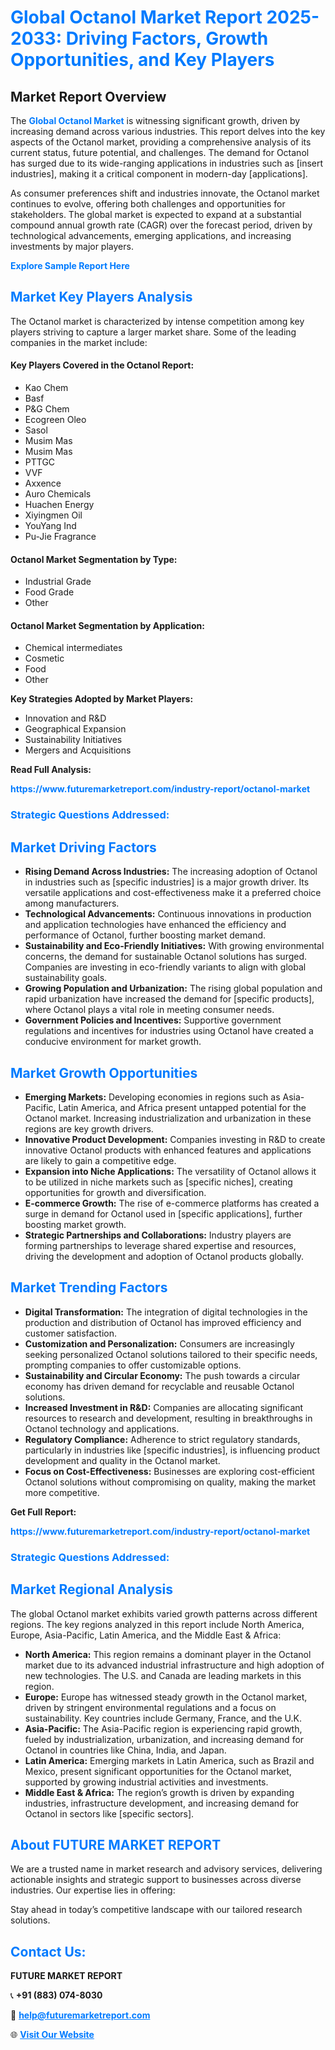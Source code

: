 <h1 style="color: #007BFF;">Global Octanol Market Report 2025-2033: Driving Factors, Growth Opportunities, and Key Players</h1>

<section id="overview">
<h2>Market Report Overview</h2>
<p>The <a href="https://www.futuremarketreport.com/industry-report/octanol-market" style="color: #007BFF; text-decoration: none;"><strong>Global Octanol Market</strong></a> is witnessing significant growth, driven by increasing demand across various industries. This report delves into the key aspects of the Octanol market, providing a comprehensive analysis of its current status, future potential, and challenges. The demand for Octanol has surged due to its wide-ranging applications in industries such as [insert industries], making it a critical component in modern-day [applications].</p>
<p>As consumer preferences shift and industries innovate, the Octanol market continues to evolve, offering both challenges and opportunities for stakeholders. The global market is expected to expand at a substantial compound annual growth rate (CAGR) over the forecast period, driven by technological advancements, emerging applications, and increasing investments by major players.</p>
</section>

<section id="overview">
<p><a href="https://www.futuremarketreport.com/request-sample/reportId=109339" style="color: #007BFF; text-decoration: none;"><strong>Explore Sample Report Here</strong></a></p>
</section>

<section id="key-players">
<h2 style="color: #007BFF;">Market Key Players Analysis</h2>
<p>The Octanol market is characterized by intense competition among key players striving to capture a larger market share. Some of the leading companies in the market include:</p>
<h4>Key Players Covered in the Octanol Report:</h4>
<ul><li>Kao Chem</li><li>Basf</li><li>P&amp;G Chem</li><li>Ecogreen Oleo</li><li>Sasol</li><li>Musim Mas</li><li>Musim Mas</li><li>PTTGC</li><li>VVF</li><li>Axxence</li><li>Auro Chemicals</li><li>Huachen Energy</li><li>Xiyingmen Oil</li><li>YouYang Ind</li><li>Pu-Jie Fragrance</li></ul>
<h4>Octanol Market Segmentation by Type:</h4>
<ul><li>Industrial Grade</li><li>Food Grade</li><li>Other</li></ul>

<h4>Octanol Market Segmentation by Application:</h4>
<ul><li>Chemical intermediates</li><li>Cosmetic</li><li>Food</li><li>Other</li></ul>
<p><strong>Key Strategies Adopted by Market Players:</strong></p>
<ul>
<li>Innovation and R&D</li>
<li>Geographical Expansion</li>
<li>Sustainability Initiatives</li>
<li>Mergers and Acquisitions</li>
</ul>
</section>

<section>
<p><strong>Read Full Analysis: </strong></p><a href="https://www.futuremarketreport.com/industry-report/octanol-market" style="color: #007BFF; text-decoration: none;"><strong>https://www.futuremarketreport.com/industry-report/octanol-market</strong></a>
<h3 style="color: #007BFF;">Strategic Questions Addressed:</h3>
</section>

<section id="driving-factors">
<h2 style="color: #007BFF;">Market Driving Factors</h2>
<ul>
<li><strong>Rising Demand Across Industries:</strong> The increasing adoption of Octanol in industries such as [specific industries] is a major growth driver. Its versatile applications and cost-effectiveness make it a preferred choice among manufacturers.</li>
<li><strong>Technological Advancements:</strong> Continuous innovations in production and application technologies have enhanced the efficiency and performance of Octanol, further boosting market demand.</li>
<li><strong>Sustainability and Eco-Friendly Initiatives:</strong> With growing environmental concerns, the demand for sustainable Octanol solutions has surged. Companies are investing in eco-friendly variants to align with global sustainability goals.</li>
<li><strong>Growing Population and Urbanization:</strong> The rising global population and rapid urbanization have increased the demand for [specific products], where Octanol plays a vital role in meeting consumer needs.</li>
<li><strong>Government Policies and Incentives:</strong> Supportive government regulations and incentives for industries using Octanol have created a conducive environment for market growth.</li>
</ul>
</section>

<section id="growth-opportunities">
<h2 style="color: #007BFF;">Market Growth Opportunities</h2>
<ul>
<li><strong>Emerging Markets:</strong> Developing economies in regions such as Asia-Pacific, Latin America, and Africa present untapped potential for the Octanol market. Increasing industrialization and urbanization in these regions are key growth drivers.</li>
<li><strong>Innovative Product Development:</strong> Companies investing in R&D to create innovative Octanol products with enhanced features and applications are likely to gain a competitive edge.</li>
<li><strong>Expansion into Niche Applications:</strong> The versatility of Octanol allows it to be utilized in niche markets such as [specific niches], creating opportunities for growth and diversification.</li>
<li><strong>E-commerce Growth:</strong> The rise of e-commerce platforms has created a surge in demand for Octanol used in [specific applications], further boosting market growth.</li>
<li><strong>Strategic Partnerships and Collaborations:</strong> Industry players are forming partnerships to leverage shared expertise and resources, driving the development and adoption of Octanol products globally.</li>
</ul>
</section>

<section id="trending-factors">
<h2 style="color: #007BFF;">Market Trending Factors</h2>
<ul>
<li><strong>Digital Transformation:</strong> The integration of digital technologies in the production and distribution of Octanol has improved efficiency and customer satisfaction.</li>
<li><strong>Customization and Personalization:</strong> Consumers are increasingly seeking personalized Octanol solutions tailored to their specific needs, prompting companies to offer customizable options.</li>
<li><strong>Sustainability and Circular Economy:</strong> The push towards a circular economy has driven demand for recyclable and reusable Octanol solutions.</li>
<li><strong>Increased Investment in R&D:</strong> Companies are allocating significant resources to research and development, resulting in breakthroughs in Octanol technology and applications.</li>
<li><strong>Regulatory Compliance:</strong> Adherence to strict regulatory standards, particularly in industries like [specific industries], is influencing product development and quality in the Octanol market.</li>
<li><strong>Focus on Cost-Effectiveness:</strong> Businesses are exploring cost-efficient Octanol solutions without compromising on quality, making the market more competitive.</li>
</ul>
</section>

<section>
<p><strong>Get Full Report: </strong></p><a href="https://www.futuremarketreport.com/industry-report/octanol-market" style="color: #007BFF; text-decoration: none;"><strong>https://www.futuremarketreport.com/industry-report/octanol-market</strong></a>
<h3 style="color: #007BFF;">Strategic Questions Addressed:</h3>
</section>


<section id="regional-analysis">
<h2 style="color: #007BFF;">Market Regional Analysis</h2>
<p>The global Octanol market exhibits varied growth patterns across different regions. The key regions analyzed in this report include North America, Europe, Asia-Pacific, Latin America, and the Middle East & Africa:</p>
<ul>
<li><strong>North America:</strong> This region remains a dominant player in the Octanol market due to its advanced industrial infrastructure and high adoption of new technologies. The U.S. and Canada are leading markets in this region.</li>
<li><strong>Europe:</strong> Europe has witnessed steady growth in the Octanol market, driven by stringent environmental regulations and a focus on sustainability. Key countries include Germany, France, and the U.K.</li>
<li><strong>Asia-Pacific:</strong> The Asia-Pacific region is experiencing rapid growth, fueled by industrialization, urbanization, and increasing demand for Octanol in countries like China, India, and Japan.</li>
<li><strong>Latin America:</strong> Emerging markets in Latin America, such as Brazil and Mexico, present significant opportunities for the Octanol market, supported by growing industrial activities and investments.</li>
<li><strong>Middle East & Africa:</strong> The region’s growth is driven by expanding industries, infrastructure development, and increasing demand for Octanol in sectors like [specific sectors].</li>
</ul>
</section>

<footer>
<h2 style="color: #007BFF;">About FUTURE MARKET REPORT</h2>
<p>We are a trusted name in market research and advisory services, delivering actionable insights and strategic support to businesses across diverse industries. Our expertise lies in offering:</p>

<p>Stay ahead in today’s competitive landscape with our tailored research solutions.</p>

<h2 style="color: #007BFF;">Contact Us:</h2>
<p><strong>FUTURE MARKET REPORT</strong></p>
<p>📞 <strong>+91 (883) 074-8030</strong></p>
<p>📧 <strong><a href="mailto:help@futuremarketreport.com" style="color: #007BFF;">help@futuremarketreport.com</a></strong></p>
<p>🌐 <strong><a href="https://www.futuremarketreport.com/" style="color: #007BFF;">Visit Our Website</a></strong></p>
</footer>